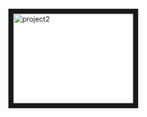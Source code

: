 



<a href="http://www.youtube.com/watch?feature=player_embedded&v=b_aaHWIwv7c&t=12s
" target="_blank"><img src="http://img.youtube.com/vi/b_aaHWIwv7c&t=12s/0.jpg" 
alt="project2 " width="240" height="180" border="10" /></a>
